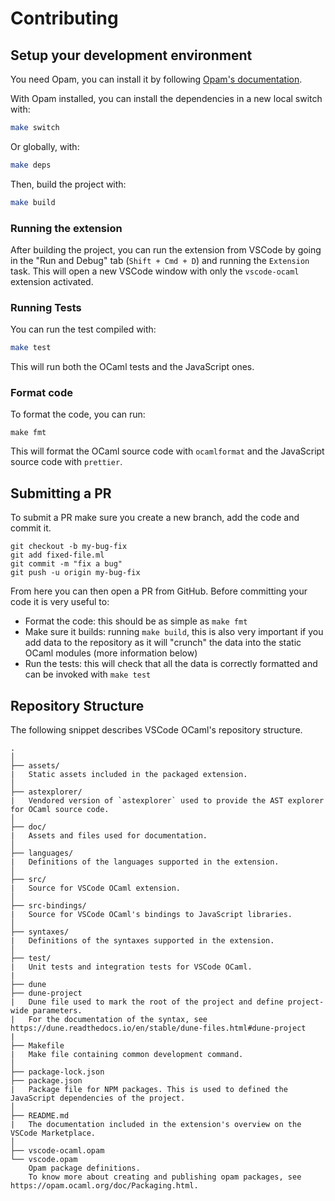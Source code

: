 # Contributing

## Setup your development environment

You need Opam, you can install it by following
[Opam's documentation](https://opam.ocaml.org/doc/Install.html).

With Opam installed, you can install the dependencies in a new local switch
with:

```bash
make switch
```

Or globally, with:

```bash
make deps
```

Then, build the project with:

```bash
make build
```

### Running the extension

After building the project, you can run the extension from VSCode by going in
the "Run and Debug" tab (`Shift + Cmd + D`) and running the `Extension` task.
This will open a new VSCode window with only the `vscode-ocaml` extension
activated.

### Running Tests

You can run the test compiled with:

```bash
make test
```

This will run both the OCaml tests and the JavaScript ones.

### Format code

To format the code, you can run:

```
make fmt
```

This will format the OCaml source code with `ocamlformat` and the JavaScript
source code with `prettier`.

## Submitting a PR

To submit a PR make sure you create a new branch, add the code and commit it.

```
git checkout -b my-bug-fix
git add fixed-file.ml
git commit -m "fix a bug"
git push -u origin my-bug-fix
```

From here you can then open a PR from GitHub. Before committing your code it is
very useful to:

- Format the code: this should be as simple as `make fmt`
- Make sure it builds: running `make build`, this is also very important if you
  add data to the repository as it will "crunch" the data into the static OCaml
  modules (more information below)
- Run the tests: this will check that all the data is correctly formatted and
  can be invoked with `make test`

## Repository Structure

The following snippet describes VSCode OCaml's repository structure.

```text
.
│
├── assets/
|   Static assets included in the packaged extension.
│
├── astexplorer/
|   Vendored version of `astexplorer` used to provide the AST explorer for OCaml source code.
│
├── doc/
|   Assets and files used for documentation.
│
├── languages/
|   Definitions of the languages supported in the extension.
│
├── src/
|   Source for VSCode OCaml extension.
│
├── src-bindings/
|   Source for VSCode OCaml's bindings to JavaScript libraries.
│
├── syntaxes/
|   Definitions of the syntaxes supported in the extension.
│
├── test/
|   Unit tests and integration tests for VSCode OCaml.
|
├── dune
├── dune-project
|   Dune file used to mark the root of the project and define project-wide parameters.
|   For the documentation of the syntax, see https://dune.readthedocs.io/en/stable/dune-files.html#dune-project
|
├── Makefile
|   Make file containing common development command.
│
├── package-lock.json
├── package.json
|   Package file for NPM packages. This is used to defined the JavaScript dependencies of the project.
│
├── README.md
|   The documentation included in the extension's overview on the VSCode Marketplace.
│
├── vscode-ocaml.opam
└── vscode.opam
    Opam package definitions.
    To know more about creating and publishing opam packages, see https://opam.ocaml.org/doc/Packaging.html.
```
